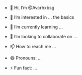 - 👋 Hi, I’m @Avcrhxbsg
- 👀 I’m interested in ... the basics
  
- 🌱 I’m currently learning ...
- 💞️ I’m looking to collaborate on ...
- 📫 How to reach me ...
- 😄 Pronouns: ...
- ⚡ Fun fact: ...

<!---
Avcrhxbsg/Avcrhxbsg is a ✨ special ✨ repository because its `README.md` (this file) appears on your GitHub profile.
You can click the Preview link to take a look at your changes.
--->
